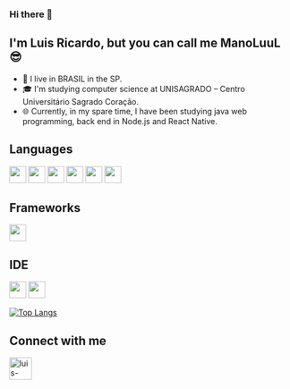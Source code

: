 ### Hi there 👋
## I'm Luis Ricardo, but you can call me ManoLuuL :sunglasses:
- :night_with_stars: I live in BRASIL in the SP.
- :mortar_board: I'm studying computer science at UNISAGRADO – Centro Universitário Sagrado Coração.
- :globe_with_meridians: Currently, in my spare time, I have been studying java web programming, back end in Node.js and React Native.


## Languages
<img src="https://img.shields.io/badge/C%23-239120?style=for-the-badge&logo=c-sharp&logoColor=white" height="30" style="max-width:100%;"></img>
<img src="https://img.shields.io/badge/HTML5-E34F26?style=for-the-badge&logo=html5&logoColor=white" height="30" style="max-width:100%;"></img>
<img src="https://img.shields.io/badge/CSS3-1572B6?style=for-the-badge&logo=css3&logoColor=white"   height="30" style="max-width:100%;"></img>
<img src="https://img.shields.io/badge/C-00599C?style=for-the-badge&logo=c&logoColor=white" height="30" style="max-width:100%;"></img>
<img src="https://img.shields.io/badge/Java-ED8B00?style=for-the-badge&logo=java&logoColor=white" height="30" style="max-width:100%;"></img>
<img src="https://img.shields.io/badge/MySQL-005C84?style=for-the-badge&logo=mysql&logoColor=white"   height="30" style="max-width:100%;"></img>


## Frameworks 
<img src="https://img.shields.io/badge/Bootstrap-563D7C?style=for-the-badge&logo=bootstrap&logoColor=white" height="30" style="max-width:100%;"></img>

## IDE
<img src="https://img.shields.io/badge/Visual_Studio_Code-0078D4?style=for-the-badge&logo=visual%20studio%20code&logoColor=white" height="30" style="max-width:100%;"></img>
<img src="https://img.shields.io/badge/Visual_Studio-5C2D91?style=for-the-badge&logo=visual%20studio&logoColor=white" height="30" style="max-width:100%;"></img>

[![Top Langs](https://github-readme-stats.vercel.app/api/top-langs/?username=ManoLuuL)](https://github.com/ManoLuuL/github-readme-stats)

## Connect with me
<a href="https://www.linkedin.com/in/luis-ricardo-coelho-couto-26ba151b4/" target="_blank">
  <img aling="center" alt="luis-linkedin" height="40" width="40" src="https://cdn.jsdelivr.net/gh/devicons/devicon/icons/linkedin/linkedin-original.svg" style="max-width:100%;">
</a>

<!--
**ManoLuuL/ManoLuuL** is a ✨ _special_ ✨ repository because its `README.md` (this file) appears on your GitHub profile.

Here are some ideas to get you started:

- 🔭 I’m currently working on ...
- 🌱 I’m currently learning ...
- 👯 I’m looking to collaborate on ...
- 🤔 I’m looking for help with ...
- 💬 Ask me about ...
- 📫 How to reach me: ...
- 😄 Pronouns: ...
- ⚡ Fun fact: ...
-->
